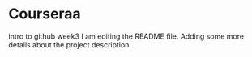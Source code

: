 # Courseraa
intro to github week3
I am editing the README file. Adding some more details about the project description.
